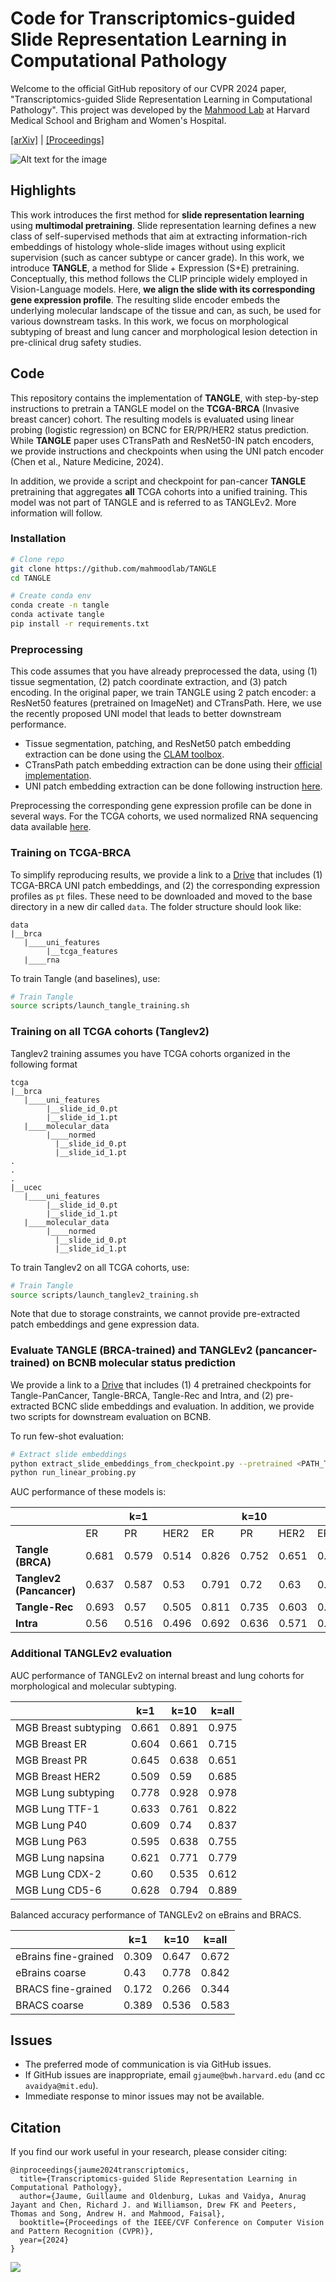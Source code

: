 # Code for Transcriptomics-guided Slide Representation Learning in Computational Pathology

Welcome to the official GitHub repository of our CVPR 2024 paper, "Transcriptomics-guided Slide Representation Learning in Computational Pathology". This project was developed by the [Mahmood Lab](https://faisal.ai/) at Harvard Medical School and Brigham and Women's Hospital. 

[[arXiv]](https://arxiv.org/abs/2405.11618) | [[Proceedings]](https://openaccess.thecvf.com/content/CVPR2024/html/Jaume_Transcriptomics-guided_Slide_Representation_Learning_in_Computational_Pathology_CVPR_2024_paper.html)

![Alt text for the image](support/framework.png "Optional title")

## Highlights
This work introduces the first method for **slide representation learning** using **multimodal pretraining**. Slide representation learning defines a new class of self-supervised methods that aim at extracting information-rich embeddings of histology whole-slide images without using explicit supervision (such as cancer subtype or cancer grade). In this work, we introduce **TANGLE**, a method for Slide + Expression (S+E) pretraining. Conceptually, this method follows the CLIP principle widely employed in Vision-Language models. Here, **we align the slide with its corresponding gene expression profile**. The resulting slide encoder embeds the underlying molecular landscape of the tissue and can, as such, be used for various downstream tasks. In this work, we focus on morphological subtyping of breast and lung cancer and morphological lesion detection in pre-clinical drug safety studies.  

## Code
This repository contains the implementation of **TANGLE**, with step-by-step instructions to pretrain a TANGLE model on the **TCGA-BRCA** (Invasive breast cancer) cohort. The resulting models is evaluated using linear probing (logistic regression) on BCNC for ER/PR/HER2 status prediction. While **TANGLE** paper uses CTransPath and ResNet50-IN patch encoders, we provide instructions and checkpoints when using the UNI patch encoder (Chen et al., Nature Medicine, 2024). 

In addition, we provide a script and checkpoint for pan-cancer **TANGLE** pretraining that aggregates **all** TCGA cohorts into a unified training. This model was not part of TANGLE and is referred to as TANGLEv2. More information will follow. 

### Installation

```bash
# Clone repo
git clone https://github.com/mahmoodlab/TANGLE
cd TANGLE

# Create conda env
conda create -n tangle
conda activate tangle
pip install -r requirements.txt
```

### Preprocessing 

This code assumes that you have already preprocessed the data, using (1) tissue segmentation, (2) patch coordinate extraction, and (3) patch encoding. In the original paper, we train TANGLE using 2 patch encoder: a ResNet50 features (pretrained on ImageNet) and CTransPath. Here, we use the recently proposed UNI model that leads to better downstream performance. 

- Tissue segmentation, patching, and ResNet50 patch embedding extraction can be done using the [CLAM toolbox](https://github.com/mahmoodlab/CLAM).
- CTransPath patch embedding extraction can be done using their [official implementation](https://github.com/Xiyue-Wang/TransPath). 
- UNI patch embedding extraction can be done following instruction [here](https://github.com/mahmoodlab/UNI). 

Preprocessing the corresponding gene expression profile can be done in several ways. For the TCGA cohorts, we used normalized RNA sequencing data available [here](https://xenabrowser.net/datapages/?dataset=TCGA.BRCA.sampleMap%2FHiSeqV2_PANCAN&host=https%3A%2F%2Ftcga.xenahubs.net&removeHub=https%3A%2F%2Fxena.treehouse.gi.ucsc.edu%3A443).

### Training on TCGA-BRCA

To simplify reproducing results, we provide a link to a [Drive](https://drive.google.com/drive/folders/1GIJEITf5-7lFKil7Dfi3sSmVFgzh-otv?usp=drive_link) that includes (1) TCGA-BRCA UNI patch embeddings, and (2) the corresponding expression profiles as `pt` files. These need to be downloaded and moved to the base directory in a new dir called `data`. The folder structure should look like:

```
data
|__brca
   |____uni_features
        |__tcga_features
   |____rna
```

To train Tangle (and baselines), use:

```bash
# Train Tangle
source scripts/launch_tangle_training.sh
```

### Training on all TCGA cohorts (Tanglev2)

Tanglev2 training assumes you have TCGA cohorts organized in the following format

```
tcga
|__brca
   |____uni_features
        |__slide_id_0.pt
        |__slide_id_1.pt
   |____molecular_data
        |____normed
          |__slide_id_0.pt
          |__slide_id_1.pt
.
.
.
|__ucec
   |____uni_features
        |__slide_id_0.pt
        |__slide_id_1.pt
   |____molecular_data
        |____normed
          |__slide_id_0.pt
          |__slide_id_1.pt
```

To train Tanglev2 on all TCGA cohorts, use:

```bash
# Train Tangle
source scripts/launch_tanglev2_training.sh
```

Note that due to storage constraints, we cannot provide pre-extracted patch embeddings and gene expression data.  

### Evaluate TANGLE (BRCA-trained) and TANGLEv2 (pancancer-trained) on BCNB molecular status prediction

We provide a link to a [Drive](https://drive.google.com/drive/folders/1IKEuRULUz-Uvb8ZL8vvYw0Z49aD_Qp_4?usp=drive_link) that includes (1) 4 pretrained checkpoints for Tangle-PanCancer, Tangle-BRCA, Tangle-Rec and Intra, and (2) pre-extracted BCNC slide embeddings and evaluation. In addition, we provide two scripts for downstream evaluation on BCNB. 

To run few-shot evaluation:

```bash
# Extract slide embeddings 
python extract_slide_embeddings_from_checkpoint.py --pretrained <PATH_TO_PRETRAINED_MODEL>
python run_linear_probing.py
```

AUC performance of these models is:

|            | |   k=1   |      |  |   k=10  |      |  |   k=25  |      |
|------------|-----|-----|------|------|-----|------|------|-----|------|
|            | ER  | PR  | HER2 | ER   | PR  | HER2 | ER   | PR  | HER2 |
| **Tangle (BRCA)** | 0.681 | 0.579   | 0.514   | 0.826    | 0.752   | 0.651   | 0.847    | 0.77   | 0.664   |
| **Tanglev2 (Pancancer)** | 0.637  | 0.587   | 0.53   | 0.791    | 0.72   | 0.63   | 0.817    | 0.755   | 0.67   |
| **Tangle-Rec** | 0.693   | 0.57   | 0.505   | 0.811    | 0.735   | 0.603   | 0.82    | 0.755   | 0.651   |
| **Intra**  | 0.56   | 0.516   | 0.496   | 0.692    | 0.636   | 0.571   | 0.737    | 0.678   | 0.625   |

### Additional TANGLEv2 evaluation 

AUC performance of TANGLEv2 on internal breast and lung cohorts for morphological and molecular subtyping.

|| k=1 | k=10 | k=all | 
|------------|-----|-----|------|
| MGB Breast subtyping | 0.661  | 0.891  | 0.975 |
| MGB Breast ER | 0.604  | 0.661  | 0.715 |
| MGB Breast PR | 0.645  | 0.638  | 0.651 |
| MGB Breast HER2 | 0.509  | 0.59  | 0.685 |
| MGB Lung subtyping | 0.778  | 0.928  | 0.978 |
| MGB Lung TTF-1 | 0.633  | 0.761  | 0.822 |
| MGB Lung P40 | 0.609  | 0.74  | 0.837 |
| MGB Lung P63| 0.595  | 0.638  | 0.755 |
| MGB Lung napsina | 0.621  | 0.771  | 0.779 |
| MGB Lung CDX-2| 0.60  | 0.535  | 0.612 |
| MGB Lung CD5-6 | 0.628  | 0.794  | 0.889 |

Balanced accuracy performance of TANGLEv2 on eBrains and BRACS. 

|| k=1 | k=10 | k=all | 
|------------|-----|-----|------|
| eBrains fine-grained | 0.309  | 0.647  | 0.672 |
| eBrains coarse       | 0.43  | 0.778  | 0.842 |
| BRACS fine-grained   | 0.172  | 0.266  | 0.344 |
| BRACS coarse         | 0.389  | 0.536  | 0.583 |

## Issues 
- The preferred mode of communication is via GitHub issues.
- If GitHub issues are inappropriate, email `gjaume@bwh.harvard.edu` (and cc `avaidya@mit.edu`). 
- Immediate response to minor issues may not be available.

## Citation

If you find our work useful in your research, please consider citing:
```
@inproceedings{jaume2024transcriptomics,
  title={Transcriptomics-guided Slide Representation Learning in Computational Pathology},
  author={Jaume, Guillaume and Oldenburg, Lukas and Vaidya, Anurag Jayant and Chen, Richard J. and Williamson, Drew FK and Peeters, Thomas and Song, Andrew H. and Mahmood, Faisal},
  booktitle={Proceedings of the IEEE/CVF Conference on Computer Vision and Pattern Recognition (CVPR)},
  year={2024}
}
```

<img src=docs/joint_logo.png> 
